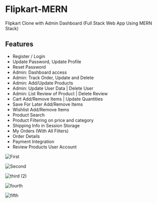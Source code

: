 # Flipkart-MERN

Flipkart Clone with Admin Dashboard (Full Stack Web App Using MERN Stack)

## Features

- Register / Login 
- Update Password, Update Profile
- Reset Password
- Admin: Dashboard access
- Admin: Track Order, Update and Delete
- Admin: Add/Update Products
- Admin: Update User Data | Delete User
- Admin: List Review of Product | Delete Review
- Cart Add/Remove Items | Update Quantities
- Save For Later Add/Remove Items
- Wishlist Add/Remove Items
- Product Search
- Product Filtering on price and category
- Shipping Info in Session Storage
- My Orders (With All Filters)
- Order Details 
- Payment Integration
- Review Products User Account


![First](https://github.com/prafullshimpi08/Flipkart-Clone/assets/94857214/fc142aec-d9d3-495a-a5c2-bfb1675347a4)

![Second](https://github.com/prafullshimpi08/Flipkart-Clone/assets/94857214/7c38b268-13fe-4daa-b73f-b0ca0b739769)

![third (2)](https://github.com/prafullshimpi08/Flipkart-Clone/assets/94857214/9467c77a-f7fb-480e-b0ae-98225c4be8e3)

![fourth](https://github.com/prafullshimpi08/Flipkart-Clone/assets/94857214/0566723a-a710-4d56-b28b-4025ab088d72)

![fifth](https://github.com/prafullshimpi08/Flipkart-Clone/assets/94857214/d9c2413d-145a-40be-a9c5-d4fc3b134af4)




